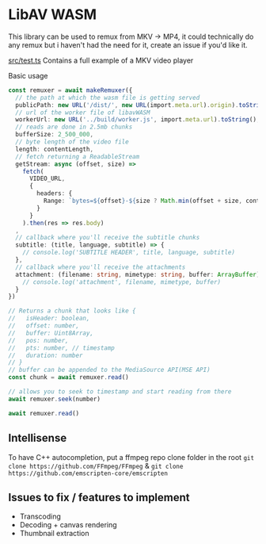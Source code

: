 # LibAV WASM

This library can be used to remux from MKV -> MP4, it could technically do any remux but i haven't had the need for it, create an issue if you'd like it.

[src/test.ts](https://github.com/Banou26/libav-wasm/blob/main/src/test.ts)
Contains a full example of a MKV video player

Basic usage
```ts
const remuxer = await makeRemuxer({
  // the path at which the wasm file is getting served
  publicPath: new URL('/dist/', new URL(import.meta.url).origin).toString(),
  // url of the worker file of libavWASM
  workerUrl: new URL('../build/worker.js', import.meta.url).toString(),
  // reads are done in 2.5mb chunks
  bufferSize: 2_500_000,
  // byte length of the video file
  length: contentLength,
  // fetch returning a ReadableStream
  getStream: async (offset, size) =>
    fetch(
      VIDEO_URL,
      {
        headers: {
          Range: `bytes=${offset}-${size ? Math.min(offset + size, contentLength) - 1 : ''}`
        }
      }
    ).then(res => res.body)
  ,
  // callback where you'll receive the subtitle chunks
  subtitle: (title, language, subtitle) => {
    // console.log('SUBTITLE HEADER', title, language, subtitle)
  },
  // callback where you'll receive the attachments
  attachment: (filename: string, mimetype: string, buffer: ArrayBuffer) => {
    // console.log('attachment', filename, mimetype, buffer)
  }
})

// Returns a chunk that looks like {
//   isHeader: boolean,
//   offset: number,
//   buffer: Uint8Array,
//   pos: number,
//   pts: number, // timestamp
//   duration: number
// }
// buffer can be appended to the MediaSource API(MSE API)
const chunk = await remuxer.read()

// allows you to seek to timestamp and start reading from there
await remuxer.seek(number)

await remuxer.read()
```



## Intellisense 
To have C++ autocompletion, put a ffmpeg repo clone folder in the root
`git clone https://github.com/FFmpeg/FFmpeg` & `git clone https://github.com/emscripten-core/emscripten`



## Issues to fix / features to implement
- Transcoding
- Decoding + canvas rendering
- Thumbnail extraction

<!-- https://www.ffmpeg.org/doxygen/trunk/remuxing_8c-example.html -->
<!-- https://github.com/leandromoreira/ffmpeg-libav-tutorial -->
